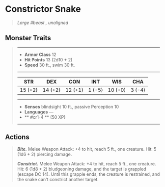# Constrictor Snake
>*Large #beast , unaligned*
## Monster Traits
>___
>- **Armor Class** 12
>- **Hit Points** 13 (2d10 + 2)
>- **Speed** 30 ft., swim 30 ft.
>___
>|STR|DEX|CON|INT|WIS|CHA|
>|:---:|:---:|:---:|:---:|:---:|:---:|
>|15 (+2)|14 (+2)|12 (+1)|1 (-5)|10 (+0)|3 (-4)|
>___
>- **Senses** blindsight 10 ft., passive Perception 10
>- **Languages** —
>- ** #cr1-4 ** (50 XP)
>___
## Actions
>***Bite.*** Melee Weapon Attack: +4 to hit, reach 5 ft., one creature. Hit: 5 (1d6 + 2) piercing damage.  
>
>***Constrict.*** Melee Weapon Attack: +4 to hit, reach 5 ft., one creature. Hit: 6 (1d8 + 2) bludgeoning damage, and the target is grappled (escape DC 14). Until this grapple ends, the creature is restrained, and the snake can't constrict another target.